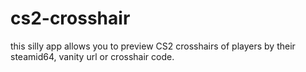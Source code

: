 # cs2-crosshair
this silly app allows you to preview CS2 crosshairs of players by their steamid64, vanity url or crosshair code.
